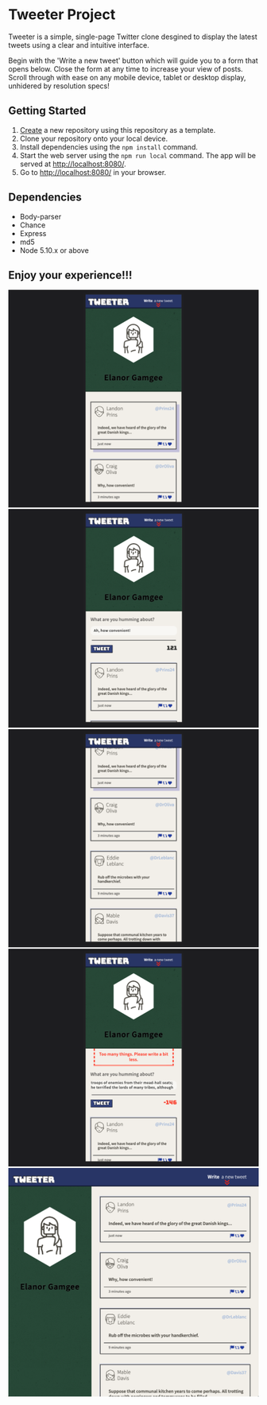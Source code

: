 # Tweeter Project

Tweeter is a simple, single-page Twitter clone desgined to display the latest tweets using a clear and intuitive interface. 

Begin with the 'Write a new tweet' button which will guide you to a form that opens below. Close the form at any time to increase your view of posts.
Scroll through with ease on any mobile device, tablet or desktop display, unhidered by resolution specs!

## Getting Started

1. [Create](https://docs.github.com/en/repositories/creating-and-managing-repositories/creating-a-repository-from-a-template) a new repository using this repository as a template.
2. Clone your repository onto your local device.
3. Install dependencies using the `npm install` command.
3. Start the web server using the `npm run local` command. The app will be served at <http://localhost:8080/>.
4. Go to <http://localhost:8080/> in your browser.

## Dependencies
- Body-parser
- Chance
- Express
- md5
- Node 5.10.x or above

## Enjoy your experience!!!

!["view all tweets"](https://github.com/colespen/tweeter/blob/master/docs/tweeter1.png)
!["compose your tweets"](https://github.com/colespen/tweeter/blob/master/docs/tweeter2.png)
!["scroll all the way!"](https://github.com/colespen/tweeter/blob/master/docs/tweeter4.png)
!["try to keep it brief"](https://github.com/colespen/tweeter/blob/master/docs/tweeter3.png)
!["deskptop view flexibilty!"](https://github.com/colespen/tweeter/blob/master/docs/tweeter5.png)


